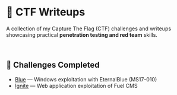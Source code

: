 # 🏴 CTF Writeups
A collection of my Capture The Flag (CTF) challenges and writeups showcasing practical **penetration testing and red team** skills. 

<br>

## 🧩 Challenges Completed  

- [Blue](https://github.com/ShaniyaS13/CTF-Writeups/blob/main/Blue.md) — Windows exploitation with EternalBlue (MS17-010)
- [Ignite](https://github.com/ShaniyaS13/CTF-Writeups/blob/main/Ignite.md) — Web application exploitation of Fuel CMS
<!--
- 🌐 **RootMe (TryHackMe)** — Web server enumeration & privilege escalation  
- 🏴 **Vulnversity (TryHackMe)** — Vulnerability scanning, exploitation, and privilege escalation  
- 🛠️ **Basic Pentesting (TryHackMe)** — Enumeration, brute-force, and exploitation


---

📂 Structure  

Each writeup is organized with:  
- **Tools Used** 🛠️  
- **Methodology** 📑 (recon, exploitation, post-exploitation)  
- **Screenshots & Proofs** 📸  

---

🚀 Purpose  

This repository serves as a practical portfolio to:  
- Demonstrate hands-on penetration testing skills  
- Highlight methodology in solving real-world vulnerabilities  
- Showcase technical reporting skills for recruiters & peers  
  -->
